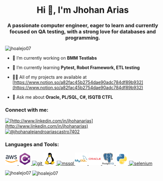 <h1 align="center">Hi 👋, I'm Jhohan Arias</h1>
<h3 align="center">A passionate computer engineer, eager to learn and currently focused on QA testing, with a strong love for databases and programming.</h3>

<p align="left"> <img src="https://komarev.com/ghpvc/?username=jhoalejo07&label=Profile%20views&color=0e75b6&style=flat" alt="jhoalejo07" /> </p>

- 🔭 I’m currently working on **BMM Testlabs**

- 🌱 I’m currently learning **Pytest, Robot Framework, ETL testing**

- 👨‍💻 All of my projects are available at [https://www.notion.so/a82fac45b2754dae90adc784df89b932](https://www.notion.so/a82fac45b2754dae90adc784df89b932)

- 💬 Ask me about **Oracle, PL/SQL, C#, ISQTB CTFL**

<h3 align="left">Connect with me:</h3>
<p align="left">
<a href="https://linkedin.com/in/https://www.linkedin.com/in/jhohanarias/" target="blank"><img align="center" src="https://raw.githubusercontent.com/rahuldkjain/github-profile-readme-generator/master/src/images/icons/Social/linked-in-alt.svg" alt="[http://www.linkedin.com/in/jhohanarias](http://www.linkedin.com/in/jhohanarias)" height="30" width="40" /></a>
<a href="https://www.youtube.com/c/@jhohanalejandroariascastro7402" target="blank"><img align="center" src="https://raw.githubusercontent.com/rahuldkjain/github-profile-readme-generator/master/src/images/icons/Social/youtube.svg" alt="@jhohanalejandroariascastro7402" height="30" width="40" /></a>
</p>

<h3 align="left">Languages and Tools:</h3>
<p align="left"> <a href="https://aws.amazon.com" target="_blank" rel="noreferrer"> <img src="https://raw.githubusercontent.com/devicons/devicon/master/icons/amazonwebservices/amazonwebservices-original-wordmark.svg" alt="aws" width="40" height="40"/> </a> <a href="https://www.w3schools.com/cs/" target="_blank" rel="noreferrer"> <img src="https://raw.githubusercontent.com/devicons/devicon/master/icons/csharp/csharp-original.svg" alt="csharp" width="40" height="40"/> </a> <a href="https://git-scm.com/" target="_blank" rel="noreferrer"> <img src="https://www.vectorlogo.zone/logos/git-scm/git-scm-icon.svg" alt="git" width="40" height="40"/> </a> <a href="https://www.linux.org/" target="_blank" rel="noreferrer"> <img src="https://raw.githubusercontent.com/devicons/devicon/master/icons/linux/linux-original.svg" alt="linux" width="40" height="40"/> </a> <a href="https://www.microsoft.com/en-us/sql-server" target="_blank" rel="noreferrer"> <img src="https://www.svgrepo.com/show/303229/microsoft-sql-server-logo.svg" alt="mssql" width="40" height="40"/> </a> <a href="https://www.mysql.com/" target="_blank" rel="noreferrer"> <img src="https://raw.githubusercontent.com/devicons/devicon/master/icons/mysql/mysql-original-wordmark.svg" alt="mysql" width="40" height="40"/> </a> <a href="https://www.oracle.com/" target="_blank" rel="noreferrer"> <img src="https://raw.githubusercontent.com/devicons/devicon/master/icons/oracle/oracle-original.svg" alt="oracle" width="40" height="40"/> </a> <a href="https://www.postgresql.org" target="_blank" rel="noreferrer"> <img src="https://raw.githubusercontent.com/devicons/devicon/master/icons/postgresql/postgresql-original-wordmark.svg" alt="postgresql" width="40" height="40"/> </a> <a href="https://www.python.org" target="_blank" rel="noreferrer"> <img src="https://raw.githubusercontent.com/devicons/devicon/master/icons/python/python-original.svg" alt="python" width="40" height="40"/> </a> <a href="https://www.selenium.dev" target="_blank" rel="noreferrer"> <img src="https://raw.githubusercontent.com/detain/svg-logos/780f25886640cef088af994181646db2f6b1a3f8/svg/selenium-logo.svg" alt="selenium" width="40" height="40"/> </a> </p>

<p><img align="left" src="https://github-readme-stats.vercel.app/api/top-langs?username=jhoalejo07&show_icons=true&locale=en&layout=compact" alt="jhoalejo07" /></p>

<p>&nbsp;<img align="center" src="https://github-readme-stats.vercel.app/api?username=jhoalejo07&show_icons=true&locale=en" alt="jhoalejo07" /></p>


<!--
**jhoalejo07/jhoalejo07** is a ✨ _special_ ✨ repository because its `README.md` (this file) appears on your GitHub profile.

Here are some ideas to get you started:

- 🔭 I’m currently working on ...
- 🌱 I’m currently learning ...
- 👯 I’m looking to collaborate on ...
- 🤔 I’m looking for help with ...
- 💬 Ask me about ...
- 📫 How to reach me: ...
- 😄 Pronouns: ...
- ⚡ Fun fact: ...
-->
